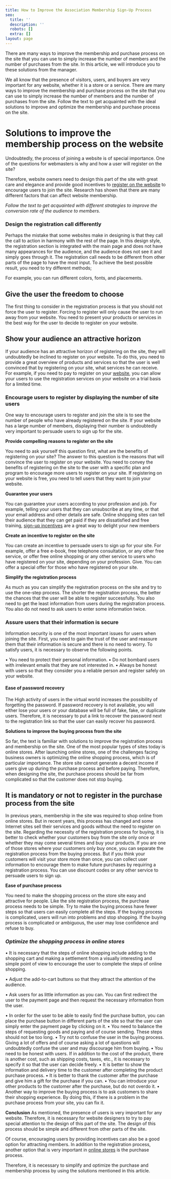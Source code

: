 ```yaml
---
title: How to Improve the Association Membership Sign-Up Process
seo:
  title: ''
  description: ''
  robots: []
  extra: []
layout: page
---
```

There are many ways to improve the membership and purchase process on the site that you can use to simply increase the number of members and the number of purchases from the site. In this article, we will introduce you to these solutions from the manager.

We all know that the presence of visitors, users, and buyers are very important for any website, whether it is a store or a service. There are many ways to improve the membership and purchase process on the site that you can use to simply increase the number of members and the number of purchases from the site. Follow the text to get acquainted with the ideal solutions to improve and optimize the membership and purchase process on the site.

# **Solutions to improve the membership process on the website**

Undoubtedly, the process of joining a website is of special importance. One of the questions for webmasters is why and how a user will register on the site?

Therefore, website owners need to design this part of the site with great care and elegance and provide good incentives to [register on the website](https://www.signupgenius.com/go/10C0F49A4A822A5F8CF8-howtogrow) to encourage users to join the site. Research has shown that there are many different factors that can affect website membership.

*Follow the text to get acquainted with different strategies to improve the conversion rate of the audience to members.*

### Design the registration call differently

Perhaps the mistake that some websites make in designing is that they call the call to action in harmony with the rest of the page. In this design style, the registration section is integrated with the main page and does not have many appearances for the audience, and the audience does not see it and simply goes through it. The registration call needs to be different from other parts of the page to have the most input. To achieve the best possible result, you need to try different methods;

For example, you can run different colors, fonts, and placements.

## Give the user the freedom to choose

The first thing to consider in the registration process is that you should not force the user to register. Forcing to register will only cause the user to run away from your website. You need to present your products or services in the best way for the user to decide to register on your website.

## Show your audience an attractive horizon

If your audience has an attractive horizon of registering on the site, they will undoubtedly be inclined to register on your website. To do this, you need to provide a great overview of products and services so that the user is well convinced that by registering on your site, what services he can receive. For example, if you need to pay to register on your [website](https://www.targetedwebtraffic.com/?ref=134), you can allow your users to use the registration services on your website on a trial basis for a limited time.

### Encourage users to register by displaying the number of site users

One way to encourage users to register and join the site is to see the number of people who have already registered on the site. If your website has a large number of members, displaying their number is undoubtedly very important to persuade users to sign up for the site.

**Provide compelling reasons to register on the site**

You need to ask yourself this question first, what are the benefits of registering on your site? The answer to this question is the reasons that will convince the user to register on your website. You need to convey the benefits of registering on the site to the user with a specific plan and program to encourage more users to register on your site. If registering on your website is free, you need to tell users that they want to join your website.

**Guarantee your users**

You can guarantee your users according to your profession and job. For example, telling your users that they can unsubscribe at any time, or that your email address and other details are safe. Online shopping sites can tell their audience that they can get paid if they are dissatisfied and free training, [sign-up incentives](https://www.signupgenius.com/go/10c0f49a4a822a5f8cf8-howtoget) are a great way to delight your new members



**Create an incentive to register on the site**

You can create an incentive to persuade users to sign up for your site. For example, offer a free e-book, free telephone consultation, or any other free service, or offer free online shopping or any other service to users who have registered on your site, depending on your profession. Give. You can offer a special offer for those who have registered on your site.

**Simplify the registration process**

As much as you can simplify the registration process on the site and try to use the one-step process. The shorter the registration process, the better the chances that the user will be able to register successfully. You also need to get the least information from users during the registration process. You also do not need to ask users to enter some information twice.

### **Assure users that their information is secure**

Information security is one of the most important issues for users when joining the site. First, you need to gain the trust of the user and reassure them that their information is secure and there is no need to worry. To satisfy users, it is necessary to observe the following points.

•	You need to protect their personal information.
•	Do not bombard users with irrelevant emails that they are not interested in.
•	Always be honest with users so that they consider you a reliable person and register safely on your website.

#### **Ease of password recovery**

The High activity of users in the virtual world increases the possibility of forgetting the password. If password recovery is not available, you will either lose your users or your database will be full of fake, fake, or duplicate users. Therefore, it is necessary to put a link to recover the password next to the registration link so that the user can easily recover his password.

**Solutions to improve the buying process from the site**

So far, the text is familiar with solutions to improve the registration process and membership on the site. One of the most popular types of sites today is online stores. After launching online stores, one of the challenges facing business owners is optimizing the online shopping process, which is of particular importance. The store site cannot generate a decent income if users give up during the purchase process and before paying. Therefore, when designing the site, the purchase process should be far from complicated so that the customer does not stop buying.

## **It is mandatory or not to register in the purchase process from the site**

In previous years, membership in the site was required to shop online from online stores. But in recent years, this process has changed and some Internet sites sell their services and goods without the need to register on the site. Regarding the necessity of the registration process for buying, it is better to check whether your customers buy from the site only once or whether they may come several times and buy your products.
If you are one of those stores where your customers only buy once, you can separate the registration process from the buying process. But if you think your customers will visit your store more than once, you can collect user information to encourage them to make future purchases by requiring a registration process. You can use discount codes or any other service to persuade users to sign up.

**Ease of purchase process**

You need to make the shopping process on the store site easy and attractive for people. Like the site registration process, the purchase process needs to be simple. Try to make the buying process have fewer steps so that users can easily complete all the steps. If the buying process is complicated, users will run into problems and stop shopping. If the buying process is complicated or ambiguous, the user may lose confidence and refuse to buy.

### ***Optimize the shopping process in online stores***

•	It is necessary that the steps of online shopping include adding to the shopping cart and making a settlement from a visually interesting and simple point of view to encourage the user to complete the steps of online shopping.

•	Adjust the add-to-cart buttons so that they attract the attention of the audience.

•	Ask users for as little information as you can. You can first redirect the user to the payment page and then request the necessary information from the user.

•	In order for the user to be able to easily find the purchase button, you can place the purchase button in different parts of the site so that the user can simply enter the payment page by clicking on it.
•	You need to balance the steps of requesting goods and paying and of course sending. These steps should not be too long.
•	Try not to confuse the user in the buying process. Giving a lot of offers and of course asking a lot of questions will undoubtedly confuse the user and may discourage him from buying.
•	You need to be honest with users. If in addition to the cost of the product, there is another cost, such as shipping costs, taxes, etc., it is necessary to specify it so that the user can decide freely.
•	It is better to show the information and delivery time to the customer after completing the product purchase process.
•	It is better to thank the customer after the purchase and give him a gift for the purchase if you can.
•	You can introduce your other products to the customer after the purchase, but do not overdo it.
•	Another way to improve the buying process is to ask customers to share their shopping experience. By doing this, if there is a problem in the purchase process from your site, you can fix it.

**Conclusion**
As mentioned, the presence of users is very important for any website. Therefore, it is necessary for website designers to try to pay special attention to the design of this part of the site. The design of this process should be simple and different from other parts of the site.

Of course, encouraging users by providing incentives can also be a good option for attracting members. In addition to the registration process, another option that is very important in [online stores](https://www.seo25.com/product-category/website-traffic-packages/) is the purchase process.

Therefore, it is necessary to simplify and optimize the purchase and membership process by using the solutions mentioned in this article.

